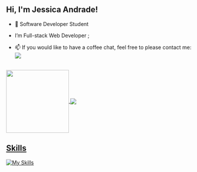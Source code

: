 ## Hi, I'm Jessica Andrade! 

- 🔭 Software Developer Student
- I’m Full-stack Web Developer ;

- 📫 If you would like to have a coffee chat, feel free to please contact me: <a href="https://www.linkedin.com/in/jessica-de-andrade-firmino/" target="_blank"><img src="https://img.shields.io/badge/-LinkedIn-%230077B5?style=for-the-badge&logo=linkedin&logoColor=white" target="_blank"></a> 

</br>

 <div>
  <a href="https://github.com/jessicaandradef">
   <img align="center" height="170" src="https://github-readme-stats.vercel.app/api/top-langs/?username=jessicaandradef&layout=compact&langs_count=16&theme=dracula"/>
  <img align="center" src="https://github-readme-stats.vercel.app/api?username=jessicaandradef&show_icons=true&theme=dracula&include_all_commits=true&count_private=true&hide=issues"/>
</div>
 
 ## Skills

 
[![My Skills](https://skillicons.dev/icons?i=java,laravel,php,angular,js,react,html,css,bootstrap)](https://skillicons.dev)




  
</div>
  

</div>
